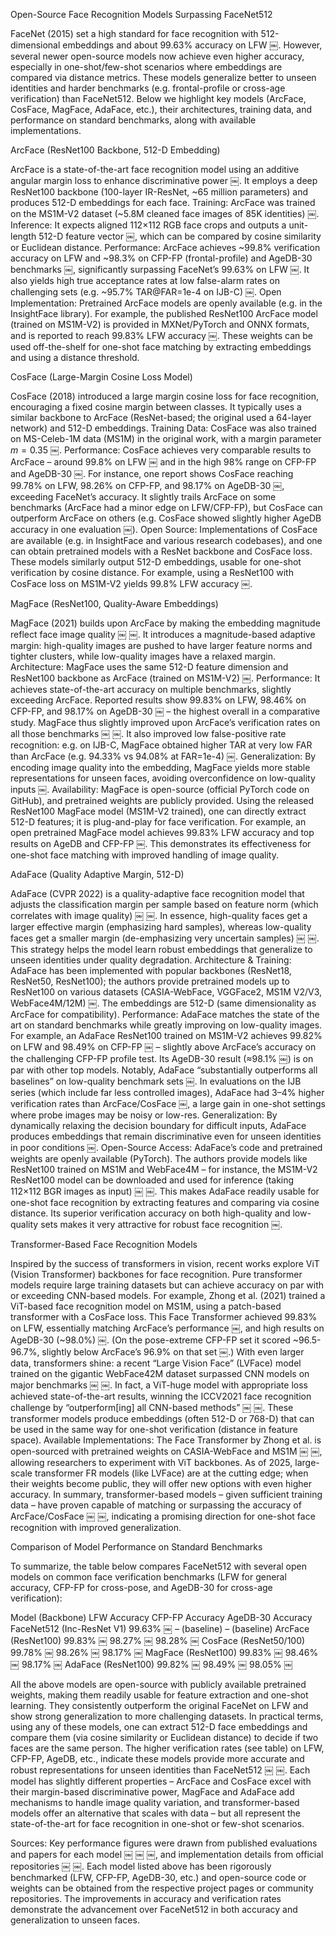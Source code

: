 Open-Source Face Recognition Models Surpassing FaceNet512

FaceNet (2015) set a high standard for face recognition with 512-dimensional embeddings and about 99.63% accuracy on LFW ￼. However, several newer open-source models now achieve even higher accuracy, especially in one-shot/few-shot scenarios where embeddings are compared via distance metrics. These models generalize better to unseen identities and harder benchmarks (e.g. frontal-profile or cross-age verification) than FaceNet512. Below we highlight key models (ArcFace, CosFace, MagFace, AdaFace, etc.), their architectures, training data, and performance on standard benchmarks, along with available implementations.

ArcFace (ResNet100 Backbone, 512-D Embedding)

ArcFace is a state-of-the-art face recognition model using an additive angular margin loss to enhance discriminative power ￼. It employs a deep ResNet100 backbone (100-layer IR-ResNet, ~65 million parameters) and produces 512-D embeddings for each face. Training: ArcFace was trained on the MS1M-V2 dataset (~5.8M cleaned face images of 85K identities) ￼. Inference: It expects aligned 112×112 RGB face crops and outputs a unit-length 512-D feature vector ￼, which can be compared by cosine similarity or Euclidean distance. Performance: ArcFace achieves ~99.8% verification accuracy on LFW and ~98.3% on CFP-FP (frontal-profile) and AgeDB-30 benchmarks ￼, significantly surpassing FaceNet’s 99.63% on LFW ￼. It also yields high true acceptance rates at low false-alarm rates on challenging sets (e.g. ~95.7% TAR@FAR=1e-4 on IJB-C) ￼. Open Implementation: Pretrained ArcFace models are openly available (e.g. in the InsightFace library). For example, the published ResNet100 ArcFace model (trained on MS1M-V2) is provided in MXNet/PyTorch and ONNX formats, and is reported to reach 99.83% LFW accuracy ￼. These weights can be used off-the-shelf for one-shot face matching by extracting embeddings and using a distance threshold.

CosFace (Large-Margin Cosine Loss Model)

CosFace (2018) introduced a large margin cosine loss for face recognition, encouraging a fixed cosine margin between classes. It typically uses a similar backbone to ArcFace (ResNet-based; the original used a 64-layer network) and 512-D embeddings. Training Data: CosFace was also trained on MS-Celeb-1M data (MS1M) in the original work, with a margin parameter $m=0.35$ ￼. Performance: CosFace achieves very comparable results to ArcFace – around 99.8% on LFW ￼ and in the high 98% range on CFP-FP and AgeDB-30 ￼. For instance, one report shows CosFace reaching 99.78% on LFW, 98.26% on CFP-FP, and 98.17% on AgeDB-30 ￼, exceeding FaceNet’s accuracy. It slightly trails ArcFace on some benchmarks (ArcFace had a minor edge on LFW/CFP-FP), but CosFace can outperform ArcFace on others (e.g. CosFace showed slightly higher AgeDB accuracy in one evaluation ￼). Open Source: Implementations of CosFace are available (e.g. in InsightFace and various research codebases), and one can obtain pretrained models with a ResNet backbone and CosFace loss. These models similarly output 512-D embeddings, usable for one-shot verification by cosine distance. For example, using a ResNet100 with CosFace loss on MS1M-V2 yields 99.8% LFW accuracy ￼.

MagFace (ResNet100, Quality-Aware Embeddings)

MagFace (2021) builds upon ArcFace by making the embedding magnitude reflect face image quality ￼ ￼. It introduces a magnitude-based adaptive margin: high-quality images are pushed to have larger feature norms and tighter clusters, while low-quality images have a relaxed margin. Architecture: MagFace uses the same 512-D feature dimension and ResNet100 backbone as ArcFace (trained on MS1M-V2) ￼. Performance: It achieves state-of-the-art accuracy on multiple benchmarks, slightly exceeding ArcFace. Reported results show 99.83% on LFW, 98.46% on CFP-FP, and 98.17% on AgeDB-30 ￼ – the highest overall in a comparative study. MagFace thus slightly improved upon ArcFace’s verification rates on all those benchmarks ￼ ￼. It also improved low false-positive rate recognition: e.g. on IJB-C, MagFace obtained higher TAR at very low FAR than ArcFace (e.g. 94.33% vs 94.08% at FAR=1e-4) ￼. Generalization: By encoding image quality into the embedding, MagFace yields more stable representations for unseen faces, avoiding overconfidence on low-quality inputs ￼. Availability: MagFace is open-source (official PyTorch code on GitHub), and pretrained weights are publicly provided. Using the released ResNet100 MagFace model (MS1M-V2 trained), one can directly extract 512-D features; it is plug-and-play for face verification. For example, an open pretrained MagFace model achieves 99.83% LFW accuracy and top results on AgeDB and CFP-FP ￼. This demonstrates its effectiveness for one-shot face matching with improved handling of image quality.

AdaFace (Quality Adaptive Margin, 512-D)

AdaFace (CVPR 2022) is a quality-adaptive face recognition model that adjusts the classification margin per sample based on feature norm (which correlates with image quality) ￼ ￼. In essence, high-quality faces get a larger effective margin (emphasizing hard samples), whereas low-quality faces get a smaller margin (de-emphasizing very uncertain samples) ￼ ￼. This strategy helps the model learn robust embeddings that generalize to unseen identities under quality degradation. Architecture & Training: AdaFace has been implemented with popular backbones (ResNet18, ResNet50, ResNet100); the authors provide pretrained models up to ResNet100 on various datasets (CASIA-WebFace, VGGFace2, MS1M V2/V3, WebFace4M/12M) ￼. The embeddings are 512-D (same dimensionality as ArcFace for compatibility). Performance: AdaFace matches the state of the art on standard benchmarks while greatly improving on low-quality images. For example, an AdaFace ResNet100 trained on MS1M-V2 achieves 99.82% on LFW and 98.49% on CFP-FP ￼ – slightly above ArcFace’s accuracy on the challenging CFP-FP profile test. Its AgeDB-30 result (≈98.1% ￼) is on par with other top models. Notably, AdaFace “substantially outperforms all baselines” on low-quality benchmark sets ￼. In evaluations on the IJB series (which include far less controlled images), AdaFace had 3–4% higher verification rates than ArcFace/CosFace ￼, a large gain in one-shot settings where probe images may be noisy or low-res. Generalization: By dynamically relaxing the decision boundary for difficult inputs, AdaFace produces embeddings that remain discriminative even for unseen identities in poor conditions ￼. Open-Source Access: AdaFace’s code and pretrained weights are openly available (PyTorch). The authors provide models like ResNet100 trained on MS1M and WebFace4M – for instance, the MS1M-V2 ResNet100 model can be downloaded and used for inference (taking 112×112 BGR images as input) ￼ ￼. This makes AdaFace readily usable for one-shot face recognition by extracting features and comparing via cosine distance. Its superior verification accuracy on both high-quality and low-quality sets makes it very attractive for robust face recognition ￼.

Transformer-Based Face Recognition Models

Inspired by the success of transformers in vision, recent works explore ViT (Vision Transformer) backbones for face recognition. Pure transformer models require large training datasets but can achieve accuracy on par with or exceeding CNN-based models. For example, Zhong et al. (2021) trained a ViT-based face recognition model on MS1M, using a patch-based transformer with a CosFace loss. This Face Transformer achieved 99.83% on LFW, essentially matching ArcFace’s performance ￼, and high results on AgeDB-30 (~98.0%) ￼. (On the pose-extreme CFP-FP set it scored ~96.5-96.7%, slightly below ArcFace’s 96.9% on that set ￼.) With even larger data, transformers shine: a recent “Large Vision Face” (LVFace) model trained on the gigantic WebFace42M dataset surpassed CNN models on major benchmarks ￼ ￼. In fact, a ViT-huge model with appropriate loss achieved state-of-the-art results, winning the ICCV2021 face recognition challenge by “outperform[ing] all CNN-based methods” ￼ ￼. These transformer models produce embeddings (often 512-D or 768-D) that can be used in the same way for one-shot verification (distance in feature space). Available Implementations: The Face Transformer by Zhong et al. is open-sourced with pretrained weights on CASIA-WebFace and MS1M ￼ ￼, allowing researchers to experiment with ViT backbones. As of 2025, large-scale transformer FR models (like LVFace) are at the cutting edge; when their weights become public, they will offer new options with even higher accuracy. In summary, transformer-based models – given sufficient training data – have proven capable of matching or surpassing the accuracy of ArcFace/CosFace ￼ ￼, indicating a promising direction for one-shot face recognition with improved generalization.

Comparison of Model Performance on Standard Benchmarks

To summarize, the table below compares FaceNet512 with several open models on common face verification benchmarks (LFW for general accuracy, CFP-FP for cross-pose, and AgeDB-30 for cross-age verification):

Model (Backbone)	LFW Accuracy	CFP-FP Accuracy	AgeDB-30 Accuracy
FaceNet512 (Inc-ResNet V1)	99.63% ￼	– (baseline)	– (baseline)
ArcFace (ResNet100)	99.83% ￼	98.27% ￼	98.28% ￼
CosFace (ResNet50/100)	99.78% ￼	98.26% ￼	98.17% ￼
MagFace (ResNet100)	99.83% ￼	98.46% ￼	98.17% ￼
AdaFace (ResNet100)	99.82% ￼	98.49% ￼	98.05% ￼

All the above models are open-source with publicly available pretrained weights, making them readily usable for feature extraction and one-shot learning. They consistently outperform the original FaceNet on LFW and show strong generalization to more challenging datasets. In practical terms, using any of these models, one can extract 512-D face embeddings and compare them (via cosine similarity or Euclidean distance) to decide if two faces are the same person. The higher verification rates (see table) on LFW, CFP-FP, AgeDB, etc., indicate these models provide more accurate and robust representations for unseen identities than FaceNet512 ￼ ￼. Each model has slightly different properties – ArcFace and CosFace excel with their margin-based discriminative power, MagFace and AdaFace add mechanisms to handle image quality variation, and transformer-based models offer an alternative that scales with data – but all represent the state-of-the-art for face recognition in one-shot or few-shot scenarios.

Sources: Key performance figures were drawn from published evaluations and papers for each model ￼ ￼ ￼, and implementation details from official repositories ￼ ￼. Each model listed above has been rigorously benchmarked (LFW, CFP-FP, AgeDB-30, etc.) and open-source code or weights can be obtained from the respective project pages or community repositories. The improvements in accuracy and verification rates demonstrate the advancement over FaceNet512 in both accuracy and generalization to unseen faces.
